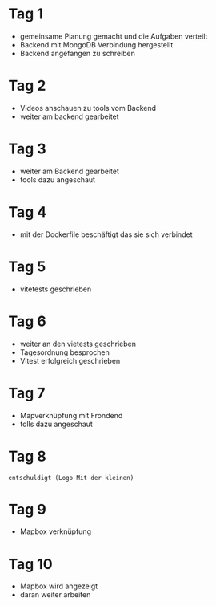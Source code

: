 # Tag 1

- gemeinsame Planung gemacht und die Aufgaben verteilt
- Backend mit MongoDB Verbindung hergestellt
- Backend angefangen zu schreiben

# Tag 2

 - Videos anschauen zu tools vom Backend
 - weiter am backend gearbeitet
 
 # Tag 3

 - weiter am Backend gearbeitet
 - tools dazu angeschaut

 # Tag 4
 -  mit der Dockerfile beschäftigt das sie sich verbindet
  # Tag  5
  - vitetests geschrieben

  # Tag 6 
  - weiter an den vietests geschrieben
  - Tagesordnung besprochen
  - Vitest erfolgreich geschrieben

  # Tag 7
   - Mapverknüpfung mit Frondend
   - tolls dazu angeschaut

   # Tag 8
    entschuldigt (Logo Mit der kleinen)

   # Tag 9

   - Mapbox verknüpfung

   # Tag 10
   - Mapbox wird angezeigt
   - daran weiter arbeiten